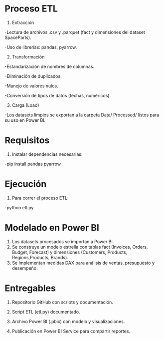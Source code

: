 # Proceso ETL

1. Extracción

-Lectura de archivos .csv y .parquet (fact y dimensiones del    dataset SpaceParts).

-Uso de librerías: pandas, pyarrow.

2. Transformación

-Estandarización de nombres de columnas.

-Eliminación de duplicados.

-Manejo de valores nulos.

-Conversión de tipos de datos (fechas, numéricos).

3. Carga (Load)

-Los datasets limpios se exportan a la carpeta Data/      Processed/   listos para su uso en Power BI.

# Requisitos

1. Instalar dependencias necesarias:

-pip install pandas pyarrow


# Ejecución

1. Para correr el proceso ETL:

-python etl.py


# Modelado en Power BI

1. Los datasets procesados se importan a Power BI.
2. Se construye un modelo estrella con tablas fact (Invoices, Orders, Budget, Forecast) y dimensiones (Customers, Products, Regions,Products, Brands).
3. Se implementan medidas DAX para análisis de ventas, presupuesto y desempeño.

# Entregables 

1. Repositorio GitHub con scripts y documentación.

2. Script ETL (etl.py) documentado.

3. Archivo Power BI (.pbix) con modelo y visualizaciones.

4. Publicación en Power BI Service para compartir reportes.

    